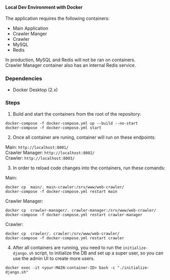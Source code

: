 #### Local Dev Environment with Docker

The application requires the following containers:
- Main Application
- Crawler Manger
- Crawler
- MySQL
- Redis

In production, MySQL and Redis will not be ran on containers.   
Crawler Manager container also has an internal Redis service.


### Dependencies

- Docker Desktop (2.x)


### Steps

1. Build and start the containers from the root of the repository:
```
docker-compose -f docker-compose.yml up --build --no-start
docker-compose -f docker-compose.yml start
```

2. Once all container are runing, container will run on these endpoints:

Main: `http://localhost:8001/`   
Crawler Manager: `http://localhost:8002/`   
Crawler: `http://localhost:8003/`   

3. In order to reload code changes into the containers, run these comands:

Main:
```
docker cp  main/. main-crawler:/srv/www/web-crawler/
docker-compose -f docker-compose.yml restart main
```  

Crawler Manager:
```
docker cp  crawler-manager/. crawler-manager:/srv/www/web-crawler/
docker-compose -f docker-compose.yml restart crawler-manager
```  

Crawler:
```
docker cp  crawler/. crawler:/srv/www/web-crawler/
docker-compose -f docker-compose.yml restart crawler
```  

4. After all containers are running, you need to run the `initialize-django.sh` script,
to initialize the DB and set up a super user, so you can use the admin UI to create more users.

```
docker exec -it <your-MAIN-container-ID> bash -c "./initialize-django.sh"
```